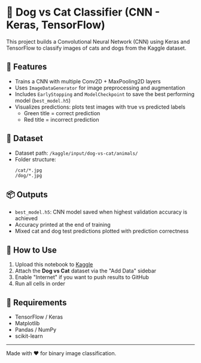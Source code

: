 
# 🐶 Dog vs Cat Classifier (CNN - Keras, TensorFlow)

This project builds a Convolutional Neural Network (CNN) using Keras and TensorFlow to classify images of cats and dogs from the Kaggle dataset.

## 🔧 Features
- Trains a CNN with multiple Conv2D + MaxPooling2D layers
- Uses `ImageDataGenerator` for image preprocessing and augmentation
- Includes `EarlyStopping` and `ModelCheckpoint` to save the best performing model (`best_model.h5`)
- Visualizes predictions: plots test images with true vs predicted labels
  - Green title = correct prediction
  - Red title = incorrect prediction

## 📁 Dataset
- Dataset path: `/kaggle/input/dog-vs-cat/animals/`
- Folder structure:
  ```
  /cat/*.jpg
  /dog/*.jpg
  ```

## 📦 Outputs
- `best_model.h5`: CNN model saved when highest validation accuracy is achieved
- Accuracy printed at the end of training
- Mixed cat and dog test predictions plotted with prediction correctness

## 🚀 How to Use
1. Upload this notebook to [Kaggle](https://www.kaggle.com/)
2. Attach the **Dog vs Cat** dataset via the "Add Data" sidebar
3. Enable "Internet" if you want to push results to GitHub
4. Run all cells in order

## 📜 Requirements
- TensorFlow / Keras
- Matplotlib
- Pandas / NumPy
- scikit-learn

---

Made with ❤️ for binary image classification.
